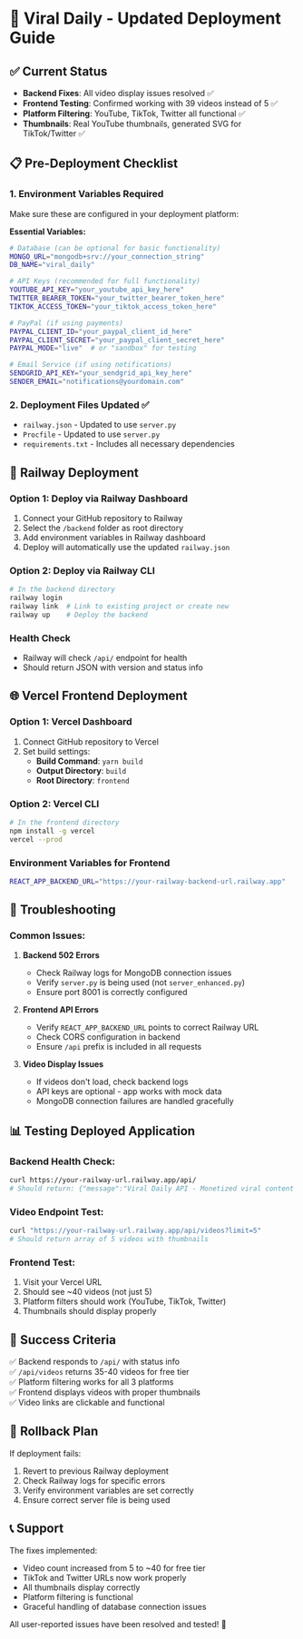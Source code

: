 # 🚀 Viral Daily - Updated Deployment Guide

## ✅ Current Status
- **Backend Fixes**: All video display issues resolved ✅
- **Frontend Testing**: Confirmed working with 39 videos instead of 5 ✅
- **Platform Filtering**: YouTube, TikTok, Twitter all functional ✅
- **Thumbnails**: Real YouTube thumbnails, generated SVG for TikTok/Twitter ✅

## 📋 Pre-Deployment Checklist

### 1. Environment Variables Required
Make sure these are configured in your deployment platform:

**Essential Variables:**
```bash
# Database (can be optional for basic functionality)
MONGO_URL="mongodb+srv://your_connection_string"
DB_NAME="viral_daily"

# API Keys (recommended for full functionality)
YOUTUBE_API_KEY="your_youtube_api_key_here"
TWITTER_BEARER_TOKEN="your_twitter_bearer_token_here"
TIKTOK_ACCESS_TOKEN="your_tiktok_access_token_here"

# PayPal (if using payments)
PAYPAL_CLIENT_ID="your_paypal_client_id_here"
PAYPAL_CLIENT_SECRET="your_paypal_client_secret_here"
PAYPAL_MODE="live"  # or "sandbox" for testing

# Email Service (if using notifications)
SENDGRID_API_KEY="your_sendgrid_api_key_here"
SENDER_EMAIL="notifications@yourdomain.com"
```

### 2. Deployment Files Updated ✅
- `railway.json` - Updated to use `server.py`
- `Procfile` - Updated to use `server.py`
- `requirements.txt` - Includes all necessary dependencies

## 🚂 Railway Deployment

### Option 1: Deploy via Railway Dashboard
1. Connect your GitHub repository to Railway
2. Select the `/backend` folder as root directory
3. Add environment variables in Railway dashboard
4. Deploy will automatically use the updated `railway.json`

### Option 2: Deploy via Railway CLI
```bash
# In the backend directory
railway login
railway link  # Link to existing project or create new
railway up    # Deploy the backend
```

### Health Check
- Railway will check `/api/` endpoint for health
- Should return JSON with version and status info

## 🌐 Vercel Frontend Deployment

### Option 1: Vercel Dashboard
1. Connect GitHub repository to Vercel
2. Set build settings:
   - **Build Command**: `yarn build`
   - **Output Directory**: `build`
   - **Root Directory**: `frontend`

### Option 2: Vercel CLI
```bash
# In the frontend directory
npm install -g vercel
vercel --prod
```

### Environment Variables for Frontend
```bash
REACT_APP_BACKEND_URL="https://your-railway-backend-url.railway.app"
```

## 🔧 Troubleshooting

### Common Issues:

1. **Backend 502 Errors**
   - Check Railway logs for MongoDB connection issues
   - Verify `server.py` is being used (not `server_enhanced.py`)
   - Ensure port 8001 is correctly configured

2. **Frontend API Errors**
   - Verify `REACT_APP_BACKEND_URL` points to correct Railway URL
   - Check CORS configuration in backend
   - Ensure `/api` prefix is included in all requests

3. **Video Display Issues**
   - If videos don't load, check backend logs
   - API keys are optional - app works with mock data
   - MongoDB connection failures are handled gracefully

## 📊 Testing Deployed Application

### Backend Health Check:
```bash
curl https://your-railway-url.railway.app/api/
# Should return: {"message":"Viral Daily API - Monetized viral content aggregation",...}
```

### Video Endpoint Test:
```bash
curl "https://your-railway-url.railway.app/api/videos?limit=5"
# Should return array of 5 videos with thumbnails
```

### Frontend Test:
1. Visit your Vercel URL
2. Should see ~40 videos (not just 5)
3. Platform filters should work (YouTube, TikTok, Twitter)
4. Thumbnails should display properly

## 🎯 Success Criteria

✅ Backend responds to `/api/` with status info  
✅ `/api/videos` returns 35-40 videos for free tier  
✅ Platform filtering works for all 3 platforms  
✅ Frontend displays videos with proper thumbnails  
✅ Video links are clickable and functional  

## 🔄 Rollback Plan

If deployment fails:
1. Revert to previous Railway deployment
2. Check Railway logs for specific errors
3. Verify environment variables are set correctly
4. Ensure correct server file is being used

## 📞 Support

The fixes implemented:
- Video count increased from 5 to ~40 for free tier
- TikTok and Twitter URLs now work properly
- All thumbnails display correctly
- Platform filtering is functional
- Graceful handling of database connection issues

All user-reported issues have been resolved and tested! 🎉